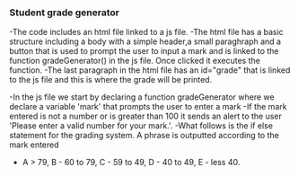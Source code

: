 ### Student grade generator
-The code includes an html file linked to a js file.
-The html file has a basic structure including a body with a simple header,a small paraghraph and a button that is used to prompt the user to input a mark and is linked to the function gradeGenerator() in the js file. Once clicked it executes the function.
-The last paragraph in the html file has an id="grade" that is linked to the js file and this is where the grade will be printed.

-In the js file we start by declaring a function gradeGenerator where we declare a variable 'mark' that prompts the user to enter a mark
-If the mark entered is not a number or is greater than 100 it sends an alert to the user 'Please enter a valid number for your mark.'.
-What follows is the if else statement for the grading system. A phrase is outputted according to the mark entered
-   A > 79, B - 60 to 79, C -  59 to 49, D - 40 to 49, E - less 40.